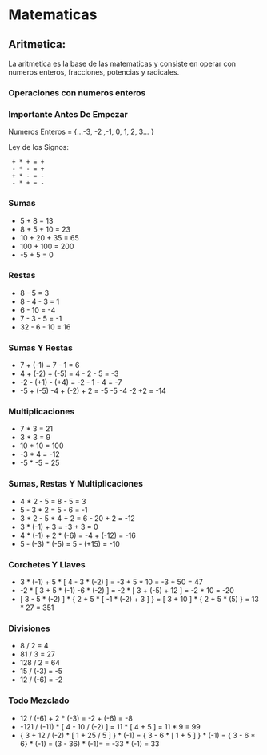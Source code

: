 # Matematicas

## Aritmetica:

La aritmetica es la base de las matematicas y consiste en operar con numeros enteros, fracciones, potencias y radicales.

### Operaciones con numeros enteros

### Importante Antes De Empezar

Numeros Enteros = {...-3, -2 ,-1, 0, 1, 2, 3... }

Ley de los Signos:

	 + * + = +
	 - * - = +
	 + * - = -
	 - * + = -

### Sumas

- 5 + 8 = 13
- 8 + 5 + 10 = 23
- 10 + 20 + 35 = 65
- 100 + 100 = 200
- -5 + 5 = 0

### Restas

- 8 - 5 = 3
- 8 - 4 - 3 = 1
- 6 - 10 = -4
- 7 - 3 - 5 = -1
- 32 - 6 - 10 = 16

### Sumas Y Restas

- 7 + (-1) = 7 - 1 = 6
- 4 + (-2) + (-5) = 4 - 2 - 5 = -3
- -2 - (+1) - (+4) = -2 - 1 - 4 = -7
- -5 + (-5) -4 + (-2) + 2 = -5 -5 -4 -2 +2 = -14

### Multiplicaciones

- 7 * 3 = 21
- 3 * 3 = 9
- 10 * 10 = 100
- -3 * 4 = -12
- -5 * -5 = 25

### Sumas, Restas Y Multiplicaciones

- 4 * 2 - 5 = 8 - 5 = 3
- 5 - 3 * 2 = 5 - 6 = -1
- 3 * 2 - 5 * 4 + 2 = 6 - 20 + 2 = -12
- 3 * (-1) + 3 = -3 + 3 = 0
- 4 * (-1) + 2 * (-6) = -4 + (-12) = -16
- 5 - (-3) * (-5) = 5 - (+15) = -10

### Corchetes Y Llaves 

- 3 * (-1) + 5 * [ 4 - 3 * (-2) ] = -3 + 5 * 10 = -3 + 50 = 47
- -2 * [ 3 + 5 * (-1) -6 * (-2) ] = -2 * [ 3 + (-5) + 12 ] = -2 * 10 = -20
- [ 3 - 5 * (-2) ] * { 2 + 5 * [ -1 * (-2) + 3 ] } = [ 3 + 10 ] * { 2 + 5 * (5) } = 13 * 27 = 351

### Divisiones

- 8 / 2 = 4
- 81 / 3 = 27
- 128 / 2 = 64
- 15 / (-3) = -5
- 12 / (-6) = -2

### Todo Mezclado 

- 12 / (-6) + 2 * (-3) = -2 + (-6) = -8
- -121 / (-11) * [ 4 - 10 / (-2) ] = 11 * [ 4 + 5 ] = 11 * 9 = 99
- { 3 + 12 / (-2) * [ 1 + 25 / 5 ] } * (-1) = { 3 - 6 * [ 1 + 5 ] } * (-1) = { 3 - 6 * 6} * (-1) = (3 - 36) * (-1)= = -33 * (-1) = 33
